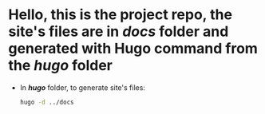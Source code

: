 # Hello, this is the project repo, the site's files are in ***docs*** folder and generated with Hugo command from the ***hugo*** folder

* In ***hugo*** folder, to generate site's files:

  ```bash
  hugo -d ../docs
  ```
